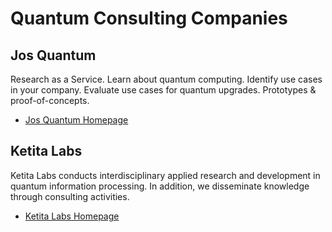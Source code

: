 # Quantum Consulting Companies

## Jos Quantum

Research as a Service. Learn about quantum computing. Identify use cases in your company.
Evaluate use cases for quantum upgrades. Prototypes & proof-of-concepts.

* [Jos Quantum Homepage](https://jos-quantum.de/)

## Ketita Labs

Ketita Labs conducts interdisciplinary applied research and development in quantum information
processing. In addition, we disseminate knowledge through consulting activities.

* [Ketita Labs Homepage](https://www.ketita-labs.com/)